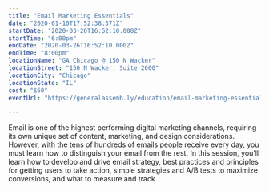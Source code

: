 ```yaml
---
title: "Email Marketing Essentials"
date: "2020-01-10T17:52:38.371Z"
startDate: "2020-03-26T16:52:10.000Z"
startTime: "6:00pm"
endDate: "2020-03-26T16:52:10.000Z"
endTime: "8:00pm"
locationName: "GA Chicago @ 150 N Wacker"
locationStreet: "150 N Wacker, Suite 2600"
locationCity: "Chicago"
locationState: "IL"
cost: "$60"
eventUrl: "https://generalassemb.ly/education/email-marketing-essentials/chicago/97231"

---
```


Email is one of the highest performing digital marketing channels, requiring its own unique set of content, marketing, and design considerations. However, with the tens of hundreds of emails people receive every day, you must learn how to distinguish your email from the rest. In this session, you’ll learn how to develop and drive email strategy, best practices and principles for getting users to take action, simple strategies and A/B tests to maximize conversions, and what to measure and track.


